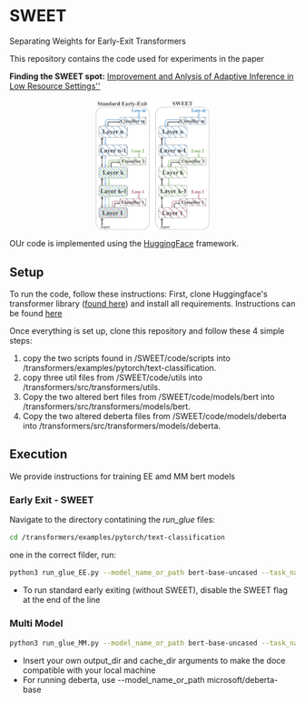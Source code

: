 # SWEET
Separating Weights for Early-Exit Transformers

This repository contains the code used for experiments in the paper  
 
 **Finding the SWEET spot:** [Improvement and Anlysis of Adaptive Inference in Low Resource Settings''](https://arxiv.org/abs/2306.02307)
 
<p align="center">
    <img src=/figures/SWEET_illustration.png  width=40% height=40% align="center" alt="Illustration of the SWEET method">
</p>
 
 
OUr code is implemented using the [HuggingFace](https://huggingface.co/) framework.
## Setup 

To run the code, follow these instructions: 
First, clone Huggingface's transformer library ([found here](https://github.com/huggingface/transformers)) and install all requirements. Instructions can be found [here](https://huggingface.co/docs/transformers/installation#editable-install)

Once everything is set up, clone this repository and follow these 4 simple steps: 
1) copy the two scripts found in /SWEET/code/scripts into /transformers/examples/pytorch/text-classification.
2) copy three util files from /SWEET/code/utils into /transformers/src/transformers/utils.
3) Copy the two altered bert files from /SWEET/code/models/bert into /transformers/src/transformers/models/bert.
4) Copy the two altered deberta files from /SWEET/code/models/deberta into /transformers/src/transformers/models/deberta. 


## Execution
We provide instructions for training EE amd MM bert models 
### Early Exit - SWEET
Navigate to the directory contatining the _run_glue_ files:
```bash 
cd /transformers/examples/pytorch/text-classification
```
one in the correct filder, run: 
```bash 
python3 run_glue_EE.py --model_name_or_path bert-base-uncased --task_name mnli --per_device_train_batch_size 16 --per_device_eval_batch_size 1 --do_train --do_calibration --do_eval --max_seq_length 256 --max_train_samples 6000 --output_dir ${OUTPUT_DIR} --cache_dir ${CACHE_DIR} --learning_rate 5e-5 --exit_layers 0_3_5_11  --exit_threshold 11 --num_train_epochs 2 --SWEET
```

* To run standard early exiting (without SWEET), disable the SWEET flag at the end of the line

### Multi Model

```bash 
python3 run_glue_MM.py --model_name_or_path bert-base-uncased --task_name mnli --per_device_train_batch_size 16 --per_device_eval_batch_size 1 --do_train --do_calibration --do_eval --max_seq_length 256 --max_train_samples 6000 --output_dir ${OUTPUT_DIR} --cache_dir ${CACHE_DIR} --learning_rate 5e-5 --exit_layers 0_3_5_11  --exit_threshold 11 --num_train_epochs 2
```
* Insert your own output_dir and cache_dir arguments to make the doce compatible with your local machine
* For running deberta, use --model_name_or_path microsoft/deberta-base




